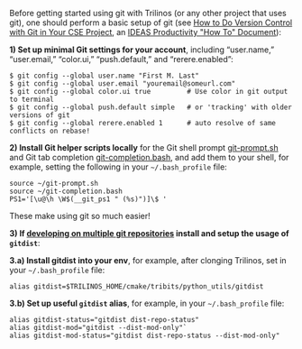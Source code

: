 Before getting started using git with Trilinos (or any other project that uses git), one should perform a basic setup of git (see [How to Do Version Control with Git in Your CSE Project](http://ideas-productivity.org/wordpress/wp-content/uploads/2015/04/IDEAS-VCHowToVersionControlwithGit-V0.2.pdf), an [IDEAS Productivity "How To" Document](https://ideas-productivity.org/resources/howtos/)):

**1) Set up minimal Git settings for your account**, including “user.name,” “user.email,” “color.ui,” “push.default,” and “rerere.enabled”:

```
$ git config --global user.name "First M. Last"
$ git config --global user.email "youremail@someurl.com"
$ git config --global color.ui true         # Use color in git output to terminal
$ git config --global push.default simple   # or 'tracking' with older versions of git
$ git config --global rerere.enabled 1      # auto resolve of same conflicts on rebase!
```

**2) Install Git helper scripts locally** for the Git shell prompt [git-prompt.sh](https://raw.github.com/git/git/master/contrib/completion/git-prompt.sh) and Git tab completion [git-completion.bash](https://raw.github.com/git/git/master/contrib/completion/git-completion.bash), and add them to your shell, for example, setting the following in your `~/.bash_profile` file:

```
source ~/git-prompt.sh
source ~/git-completion.bash
PS1='[\u@\h \W$(__git_ps1 " (%s)")]\$ '
```

These make using git so much easier!

**3) If [developing on multiple git repositories](???) install and setup the usage of `gitdist`**:

**3.a) Install gitdist into your env**, for example, after clonging Trilinos, set in your `~/.bash_profile` file:

```
alias gitdist=$TRILINOS_HOME/cmake/tribits/python_utils/gitdist
```

**3.b) Set up useful `gitdist` alias**, for example, in your `~/.bash_profile` file:

```
alias gitdist-status="gitdist dist-repo-status"
alias gitdist-mod="gitdist --dist-mod-only"`
alias gitdist-mod-status="gitdist dist-repo-status --dist-mod-only"
```
